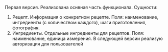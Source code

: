 Первая версия. Реализована оснвная часть функционала.
Сущности:
1. Рецепт. Информация о конкретном рецепте. Поля: наименование, ингредиенты (с количеством каждого), шаги приготовления, фотография.
2. Ингредиенты. Отдельные ингредиенты для рецептов. Поля: наименование, единица измерения.
В следующей версии реализую авторизация для пользователей
